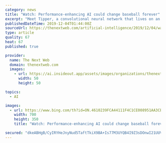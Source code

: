 ```yaml
---
category: news
title: "Watch: Performance-enhancing AI could change baseball forever"
excerpt: "Meet Tipper, a convolutional neural network that lives on an Nvidia AI card. Its creator says it can predict whether a baseball pitch will land inside or outside of the strike zone. Tipper was developed by Nick Bild, a serial creator who seems to have an unquenchable thirst to create and innovate. He makes apps, trains neural networks ..."
publishedDateTime: 2019-12-04T01:44:00Z
sourceUrl: https://thenextweb.com/artificial-intelligence/2019/12/04/watch-performance-enhancing-ai-could-change-baseball-forever/
type: article
quality: 67
heat: 67
published: true

provider:
  name: The Next Web
  domain: thenextweb.com
  images:
    - url: https://ai.insideout.app/assets/images/organizations/thenextweb.com-50x50.jpg
      width: 50
      height: 50

topics:
  - AI

images:
  - url: https://www.bing.com/th?id=ON.4610239FCA44111F4C1CE008951AA3CB
    width: 700
    height: 350
    title: "Watch: Performance-enhancing AI could change baseball forever"

secured: "dkeABHgB/CyIRYHeJnyNud5TaftTkiX9BA+Is77M3UYQB4I9Z3sDOnwI21UUVhGjpZvr5oDm2LQo8hikuSxRWVj3ntErKy3AEwbWtD8DEBsq2YuTynMALFzvy0Bm4rWHkQUeLyuJI4DpAKe8DOUudCFT0POmWzS72cOBDNgHrRZPiV53dkwCLzqjlAPG52Jc4u6BB8ormMYzDbZEQDEXjlSbErxXXAVSiPntc0IQUq1mplE6eTrQvuLNBxovRgINj1rOrkv7kx1CescIdp11ag==;rCs4qHCc+pz1B47ZZN2Kqw=="
---
```


